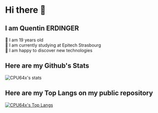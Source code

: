 # Hi there 👋


## I am Quentin ERDINGER

💬 I am 19 years old  
🌱 I am currently studying at Epitech Strasbourg  
🔭 I am happy to discover new technologies

## Here are my Github's Stats
![CPU64x's stats](https://github-readme-stats.vercel.app/api?username=CPU64x&count_private=true&show_icons=true&theme=transparent)

## Here are my Top Langs on my public repository
[![CPU64x's Top Langs](https://github-readme-stats.vercel.app/api/top-langs/?username=CPU64x&layout=compact&theme=tokyonight&exclude_repo=Dashboard&langs_count=6)](https://github.com/anuraghazra/github-readme-stats)

<!--
**CPU64x/CPU64x** is a ✨ _special_ ✨ repository because its `README.md` (this file) appears on your GitHub profile.

Here are some ideas to get you started:

- 🔭 I’m currently working on ...
- 🌱 I’m currently learning ...
- 👯 I’m looking to collaborate on ...
- 🤔 I’m looking for help with ...
- 💬 Ask me about ...
- 📫 How to reach me: ...
- 😄 Pronouns: ...
- ⚡ Fun fact: ...
-->
